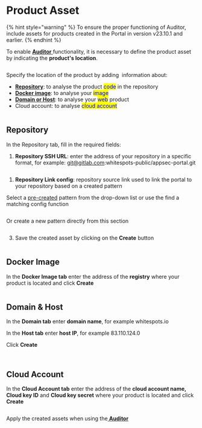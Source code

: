 # Product Asset

{% hint style="warning" %}
To ensure the proper functioning of Auditor, include assets for products created in the Portal in version v23.10.1 and earlier.
{% endhint %}

To enable [**Auditor** ](broken-reference)functionality, it is necessary to define the product asset by indicating the **product's location**.

<figure><img src="../../../.gitbook/assets/image (4).png" alt=""><figcaption></figcaption></figure>

Specify the location of the product by adding <img src="../../../.gitbook/assets/image (133).png" alt="" data-size="line">  information about:

* [**Repository**](product-asset.md#repository): to analyse the product <mark style="color:blue;">code</mark> in the repository
* [**Docker image**](product-asset.md#docker-image): to analyse your <mark style="color:blue;">image</mark>
* [**Domain or Host**](product-asset.md#domain-and-host): to analyse your <mark style="color:blue;">web</mark> product
* Cloud account: to analyse <mark style="color:blue;">cloud account</mark>

<figure><img src="../../../.gitbook/assets/assets.gif" alt=""><figcaption></figcaption></figure>

## Repository

In the Repository tab, fill in the required fields:

1. **Repository SSH URL**: enter the address of your repository in a specific format, for example: git@gitlab.com:whitespots-public/appsec-portal.git

<figure><img src="../../../.gitbook/assets/image (5).png" alt=""><figcaption></figcaption></figure>

1. **Repository Link config**: repository source link used to link the portal to your repository based on a created pattern

Select a [pre-created](../repository-link-configs.md) pattern from the drop-down list or use the find a matching config function

<figure><img src="../../../.gitbook/assets/repos asset 2.gif" alt=""><figcaption></figcaption></figure>

Or create a new pattern directly from this section

<figure><img src="../../../.gitbook/assets/repos 3(1).gif" alt=""><figcaption></figcaption></figure>

3. Save the created asset by clicking on the **Create** button

<figure><img src="../../../.gitbook/assets/asset rep 4.png" alt=""><figcaption></figcaption></figure>

## Docker Image

In the **Docker Image tab** enter the address of the **registry** where your product is located and click **Create**

<figure><img src="../../../.gitbook/assets/image (6).png" alt=""><figcaption></figcaption></figure>

## Domain & Host

In the **Domain tab** enter **domain name**, for example whitespots.io

In the **Host tab** enter **host IP**, for example 83.110.124.0

Click **Create**

<figure><img src="../../../.gitbook/assets/image (7).png" alt=""><figcaption></figcaption></figure>

<figure><img src="../../../.gitbook/assets/image (8).png" alt=""><figcaption></figcaption></figure>

## Cloud Account

In the **Cloud Account tab** enter the address of the **cloud account name, Cloud key ID** and **Cloud key secret** where your product is located and click **Create**

<figure><img src="../../../.gitbook/assets/image (9).png" alt=""><figcaption></figcaption></figure>

Apply the created assets when using the[ **Auditor**](../../../auditor/run-audit/)
